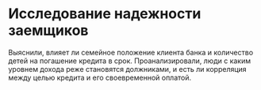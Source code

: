 # Исследование надежности заемщиков

Выяснили, влияет ли семейное положение клиента банка и количество детей на погашение кредита в срок. Проанализировали, люди с каким уровнем дохода реже становятся должниками, и есть ли корреляция между целью кредита и его своевременной оплатой. 

